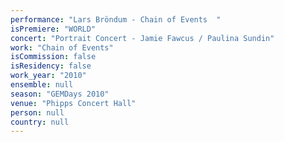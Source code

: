 ```yaml
---
performance: "Lars Bröndum - Chain of Events  "
isPremiere: "WORLD"
concert: "Portrait Concert - Jamie Fawcus / Paulina Sundin"
work: "Chain of Events"
isCommission: false
isResidency: false
work_year: "2010"
ensemble: null
season: "GEMDays 2010"
venue: "Phipps Concert Hall"
person: null
country: null
---
```


